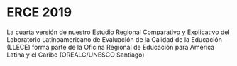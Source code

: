 # ERCE 2019

La cuarta versión de nuestro Estudio Regional Comparativo y Explicativo del Laboratorio Latinoamericano de Evaluación de la Calidad de la Educación (LLECE) forma parte de la Oficina Regional de Educación para América Latina y el Caribe (OREALC/UNESCO Santiago)
